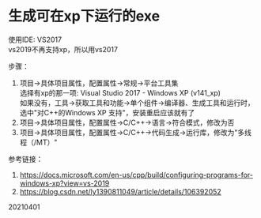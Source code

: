 # 生成可在xp下运行的exe
使用IDE: VS2017  
vs2019不再支持xp，所以用vs2017  

步骤：  
1. 项目->具体项目属性，配置属性->常规->平台工具集  
    选择有xp的那一项: Visual Studio 2017 - Windows XP (v141_xp)  
    如果没有，工具->获取工具和功能->单个组件->编译器、生成工具和运行时，选中"对C++的Windows XP 支持"，安装重启应该就有了  
2. 项目->具体项目属性，配置属性->C/C++->语言->符合模式，修改为否  
3. 项目->具体项目属性，配置属性->C/C++->代码生成->运行库，修改为"多线程（/MT）"  


参考链接：  
1. https://docs.microsoft.com/en-us/cpp/build/configuring-programs-for-windows-xp?view=vs-2019
2. https://blog.csdn.net/ly1390811049/article/details/106392052


20210401  
